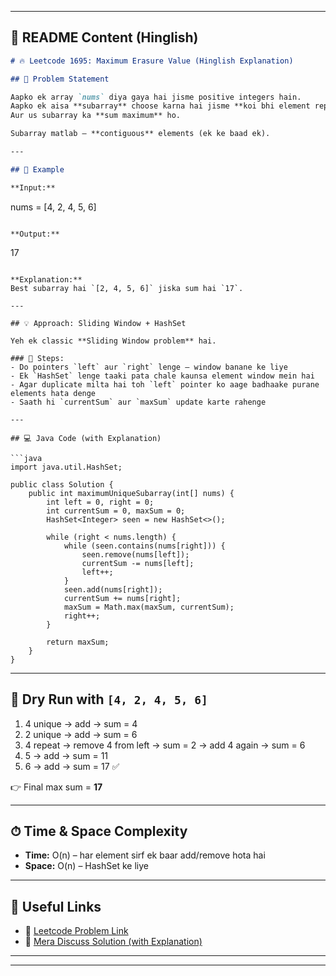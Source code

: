 

---

## 📘 **README Content (Hinglish)**

```md
# 🔥 Leetcode 1695: Maximum Erasure Value (Hinglish Explanation)

## 📌 Problem Statement

Aapko ek array `nums` diya gaya hai jisme positive integers hain.  
Aapko ek aisa **subarray** choose karna hai jisme **koi bhi element repeat na ho**  
Aur us subarray ka **sum maximum** ho.

Subarray matlab — **contiguous** elements (ek ke baad ek).

---

## 🧪 Example

**Input:**
```

nums = \[4, 2, 4, 5, 6]

```

**Output:**
```

17

````

**Explanation:**
Best subarray hai `[2, 4, 5, 6]` jiska sum hai `17`.

---

## 💡 Approach: Sliding Window + HashSet

Yeh ek classic **Sliding Window problem** hai.

### 🔧 Steps:
- Do pointers `left` aur `right` lenge — window banane ke liye
- Ek `HashSet` lenge taaki pata chale kaunsa element window mein hai
- Agar duplicate milta hai toh `left` pointer ko aage badhaake purane elements hata denge
- Saath hi `currentSum` aur `maxSum` update karte rahenge

---

## 💻 Java Code (with Explanation)

```java
import java.util.HashSet;

public class Solution {
    public int maximumUniqueSubarray(int[] nums) {
        int left = 0, right = 0;
        int currentSum = 0, maxSum = 0;
        HashSet<Integer> seen = new HashSet<>();

        while (right < nums.length) {
            while (seen.contains(nums[right])) {
                seen.remove(nums[left]);
                currentSum -= nums[left];
                left++;
            }
            seen.add(nums[right]);
            currentSum += nums[right];
            maxSum = Math.max(maxSum, currentSum);
            right++;
        }

        return maxSum;
    }
}
````

---

## 🧠 Dry Run with `[4, 2, 4, 5, 6]`

1. 4 unique → add → sum = 4
2. 2 unique → add → sum = 6
3. 4 repeat → remove 4 from left → sum = 2 → add 4 again → sum = 6
4. 5 → add → sum = 11
5. 6 → add → sum = 17 ✅

👉 Final max sum = **17**

---

## ⏱ Time & Space Complexity

* **Time:** O(n) – har element sirf ek baar add/remove hota hai
* **Space:** O(n) – HashSet ke liye

---

## 🔗 Useful Links

* 🔗 [Leetcode Problem Link](https://leetcode.com/problems/maximum-erasure-value/)
* 📘 [Mera Discuss Solution (with Explanation)](https://leetcode.com/problems/maximum-erasure-value/solutions/6988615/1695-maximum-erasure-value-using-the-sliding-window-hashset-approach/)

---



---


